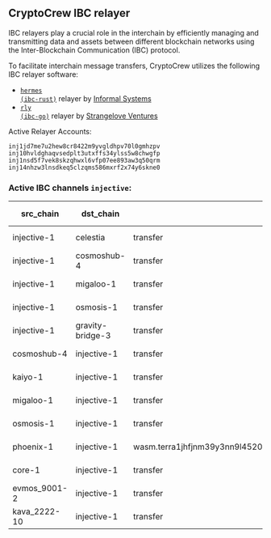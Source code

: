 ## CryptoCrew IBC relayer
IBC relayers play a crucial role in the interchain by efficiently managing and transmitting data and assets between different blockchain networks using the Inter-Blockchain Communication (IBC) protocol.

To facilitate interchain message transfers, CryptoCrew utilizes the following IBC relayer software: 
- <a href="https://github.com/informalsystems/hermes"><code>hermes (ibc-rust)</code></a> relayer by [Informal Systems](https://github.com/informalsystems)
- <a href="https://github.com/cosmos/relayer"><code>rly (ibc-go)</code></a> relayer by [Strangelove Ventures](https://github.com/strangelove-ventures)

Active Relayer Accounts:
```
inj1jd7me7u2hew8cr8422m9yvgldhpv70l0gmhzpv
inj10hvldghaqvsedplt3utxffs34ylss5w8chwgfp
inj1nsd5f7vek8skzqhwxl6vfp07ee893aw3q50qrm
inj14nhzw3lnsdkeq5clzqms586mxrf2x74y6skne0
```

### Active IBC channels `injective`:
| src_chain | dst_chain | IBC port | IBC channel |
| --------------- | --------------- | ------------ | ------------------- |
| injective-1 | celestia | transfer | channel-152 |
| injective-1 | cosmoshub-4 | transfer | channel-1 |
| injective-1 | migaloo-1 | transfer | channel-102 |
| injective-1 | osmosis-1 | transfer | channel-8 |
| injective-1 | gravity-bridge-3 | transfer | channel-100 |
| cosmoshub-4 | injective-1 | transfer | channel-220 |
| kaiyo-1 | injective-1 | transfer | channel-54 |
| migaloo-1 | injective-1 | transfer | channel-3 |
| osmosis-1 | injective-1 | transfer | channel-122 |
| phoenix-1 | injective-1 | wasm.terra1jhfjnm39y3nn9l4520mdn4k5mw23nz0674c4gsvyrcr90z9tqcvst22fce | channel-91 |
| core-1 | injective-1 | transfer | channel-41 |
| evmos_9001-2 | injective-1 | transfer | channel-10 |
| kava_2222-10 | injective-1 | transfer | channel-122 |